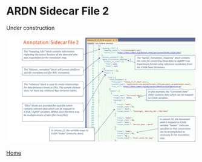 # ARDN Sidecar File 2

Under construction

![image](https://github.com/agmip/ARDN/raw/master/docs/images/SC2.jpg)


[Home](index.md)
